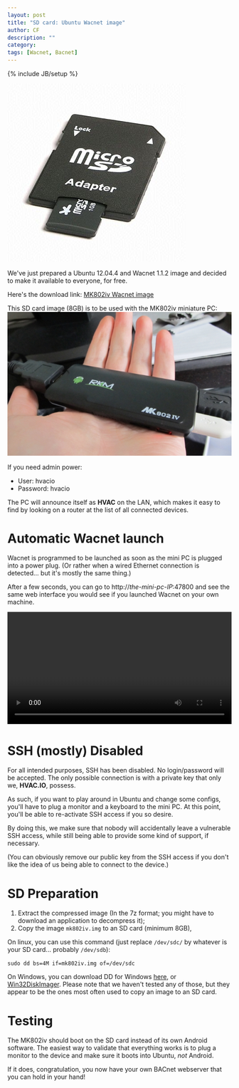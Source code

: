 ```yaml
---
layout: post
title: "SD card: Ubuntu Wacnet image"
author: CF
description: ""
category: 
tags: [Wacnet, Bacnet]
---
```

{% include JB/setup %}

![SD card](/images/SD-card.jpg)

We've just prepared a Ubuntu 12.04.4 and Wacnet 1.1.2 image and decided to make it
available to everyone, for free.

Here's the download link:
[MK802iv Wacnet image](https://drive.google.com/file/d/0B2TVfibKf7NGTU96QktDbS1qeFk)

This SD card image (8GB) is to be used with the MK802iv miniature PC:
![MK802iv (image from liliputing.com)](/images/mk802-iv-le_02.jpg)

If you need admin power:

- User: hvacio
- Password: hvacio

The PC will announce itself as **HVAC** on the LAN, which makes it
easy to find by looking on a router at the list of all connected
devices.


# Automatic Wacnet launch

Wacnet is programmed to be launched as soon as the mini PC is plugged
into a power plug. (Or rather when a wired Ethernet connection is
detected... but it's mostly the same thing.)

After a few seconds, you can go to http://*the-mini-pc-IP*:47800 and
see the same web interface you would see if you launched Wacnet on
your own machine.


<video autoplay='autoplay' class='well' controls='true' loop='true' width='100%'><source src='/videos/wacnet-1.1.0.webm' type='video/webm'><source src='/videos/wacnet-1.1.0.ogv' type='video/ogg'><source src='/videos/wacnet-1.1.0.mp4' type='video/mp4'>Your browser doesn't let you see the video... fear not! To see the BACnet Explorer video, click <a href='/videos/wacnet-1.1.0.webm'>here</a>.</video>



# SSH (mostly) Disabled

For all intended purposes, SSH has been disabled. No login/password
will be accepted. The only possible connection is with a private key
that only we, **HVAC.IO**, possess.

As such, if you want to play around in Ubuntu and change some configs,
you'll have to plug a monitor and a keyboard to the mini PC. At this
point, you'll be able to re-activate SSH access if you so desire.

By doing this, we make sure that nobody will accidentally leave a
vulnerable SSH access, while still being able to provide some kind of
support, if necessary.

(You can obviously remove our public key from the SSH access if you
don't like the idea of us being able to connect to the device.)


# SD Preparation

1. Extract the compressed image (In the 7z format; you
   might have to download an application to decompress it);
2. Copy the image `mk802iv.img` to an SD card (minimum 8GB),
   
On linux, you can use this command (just replace `/dev/sdc/` by
whatever is your SD card... probably `/dev/sdb`):

	sudo dd bs=4M if=mk802iv.img of=/dev/sdc

On Windows, you can download DD for Windows
[here](http://www.chrysocome.net/download), or
[Win32DiskImager](http://sourceforge.net/projects/win32diskimager/).
Please note that we haven't tested any of those, but they appear to be
the ones most often used to copy an image to an SD card.


# Testing

The MK802iv should boot on the SD card instead of its own Android
software. The easiest way to validate that everything works is to plug
a monitor to the device and make sure it boots into Ubuntu, *not*
Android.


If it does, congratulation, you now have your own BACnet webserver
that you can hold in your hand!
